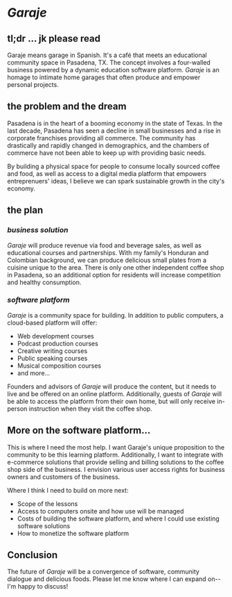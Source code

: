 # *Garaje*

## tl;dr ... jk please read 
Garaje means garage in Spanish. It's a café that meets an educational community space in Pasadena, TX. The concept involves a four-walled business powered by a dynamic education software platform. *Garaje* is an homage to intimate home garages that often produce and empower personal projects.

## the problem and the dream 
Pasadena is in the heart of a booming economy in the state of Texas. In the last decade, Pasadena has seen a decline in small businesses and a rise in corporate franchises providing all commerce. The community has drastically and rapidly changed in demographics, and the chambers of commerce have not been able to keep up with providing basic needs.

By building a physical space for people to consume locally sourced coffee and food, as well as access to a digital media platform that empowers entreprenuers' ideas, I believe we can spark sustainable growth in the city's economy. 

## the plan 
### *business solution*
*Garaje* will produce revenue via food and beverage sales, as well as educational courses and partnerships. With my family's Honduran and Colombian background, we can produce delicious small plates from a cuisine unique to the area. There is only one other independent coffee shop in Pasadena, so an additional option for residents will increase competition and healthy consumption.

### *software platform* 
*Garaje* is a community space for building. In addition to public computers, a cloud-based platform will offer: 
+ Web development courses
+ Podcast production courses
+ Creative writing courses
+ Public speaking courses
+ Musical composition courses
+ and more...

Founders and advisors of *Garaje* will produce the content, but it needs to live and be offered on an online platform. Additionally, guests of *Garaje* will be able to access the platform from their own home, but will only receive in-person instruction when they visit the coffee shop. 

## More on the software platform...
This is where I need the most help. I want Garaje's unique proposition to the community to be this learning platform. Additionally, I want to integrate with e-commerce solutions that provide selling and billing solutions to the coffee shop side of the business. I envision various user access rights for business owners and customers of the business.

Where I think I need to build on more next: 
+ Scope of the lessons
+ Access to computers onsite and how use will be managed
+ Costs of building the software platform, and where I could use existing software solutions
+ How to monetize the software platform

## Conclusion
The future of *Garaje* will be a convergence of software, community dialogue and delicious foods. Please let me know where I can expand on--I'm happy to discuss!
